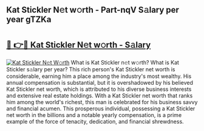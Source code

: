 ## Kat Stickler N𝚎t w𝚘rth - Part-nqV S𝚊lary per year gTZKa

# <h2><a href="http://gc0bhnd.nevu.top/?p=Kat+Stickler">🔗 👉🔴 Kat Stickler N𝚎t w𝚘rth - S𝚊lary</a></h2>

[![Kat Stickler N𝚎t W𝚘rth](https://i.imgur.com/Oavwk0R.jpeg)](http://gc0bhnd.nevu.top/?p=Kat+Stickler)
What is Kat Stickler n𝚎t w𝚘rth? What is Kat Stickler s𝚊lary per year?
This rich person's Kat Stickler net worth is considerable, earning him a place among the industry's most wealthy. His annual compensation is substantial, but it is overshadowed by his believed Kat Stickler net worth, which is attributed to his diverse business interests and extensive real estate holdings. With a Kat Stickler net worth that ranks him among the world's richest, this man is celebrated for his business savvy and financial acumen. This prosperous individual, possessing a Kat Stickler net worth in the billions and a notable yearly compensation, is a prime example of the force of tenacity, dedication, and financial shrewdness.
